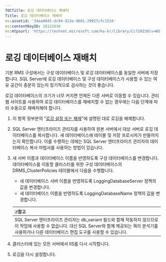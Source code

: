 ```yaml
---
TOCTitle: 로깅 데이터베이스 재배치
Title: 로깅 데이터베이스 재배치
ms:assetid: '34ea8045-dc94-422e-9601-29927cfc1534'
ms:contentKeyID: 18122836
ms:mtpsurl: 'https://technet.microsoft.com/ko-kr/library/Cc720238(v=WS.10)'
---
```


로깅 데이터베이스 재배치
========================

기본 RMS 구성에서는 구성 데이터베이스 및 로깅 데이터베이스를 동일한 서버에 저장합니다. SQL Server에 로깅 데이터베이스 및 구성 데이터베이스가 사용할 수 있는 여유 공간이 충분히 있는지 정기적으로 검사하는 것이 좋습니다.

로깅 데이터베이스의 크기가 너무 커지면 언제든 다른 서버로 이동할 수 있습니다. 관리 웹 사이트를 사용하여 로깅 데이터베이스를 재배치할 수 없는 경우에는 다음 단계에 따라 수동으로 재배치해야 합니다.

1.  이 항목 뒷부분의 "[로깅 설정 또는 해제](https://technet.microsoft.com/8e672f95-566f-4070-9a2a-2f70f087148f)"에 설명된 대로 로깅을 해제합니다.
2.  SQL Server 엔터프라이즈 관리자를 사용하여 원본 서버에서 대상 서버로 로깅 데이터베이스를 복사합니다. 새 데이터베이스에 테이블 및 저장 프로시저가 만들어지는지 확인합니다. 이를 수행하는 데에는 SQL Server 엔터프라이즈 관리자의 데이터베이스 복사 마법사를 사용하는 방법이 있습니다.
3.  새 서버 이름과 데이터베이스 이름을 반영하도록 구성 데이터베이스를 변경합니다. 데이터베이스를 이동할 클러스터를 위한 구성 데이터베이스의 DRMS\_ClusterPolicies 테이블에서 다음을 수행합니다.
    -   새 데이터베이스 서버 이름을 반영하도록 LoggingDatabaseServer 정책의 값을 변경합니다.
    -   새 데이터베이스 이름을 반영하도록 LoggingDatabaseName 정책의 값을 변경합니다.

    | ![](images/Cc720238.note(WS.10).gif)참고                                                                                                                                               |
    |---------------------------------------------------------------------------------------------------------------------------------------------------------------------------------------------------------------------|
    | SQL Server 엔터프라이즈 관리자는 db\_variant 필드와 함께 작동하지 않으므로 이 작업에 사용할 수 없습니다. 대신 SQL Server와 함께 제공되는 쿼리 분석기를 사용하거나 다른 데이터베이스 편집 도구를 사용할 수 있습니다. |

4.  클러스터에 있는 모든 서버에서 IIS를 다시 시작합니다.
5.  로깅을 다시 설정합니다.
